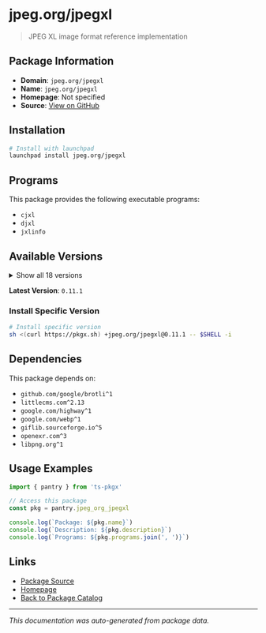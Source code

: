 # jpeg.org/jpegxl

> JPEG XL image format reference implementation

## Package Information

- **Domain**: `jpeg.org/jpegxl`
- **Name**: `jpeg.org/jpegxl`
- **Homepage**: Not specified
- **Source**: [View on GitHub](https://github.com/pkgxdev/pantry/tree/main/projects/jpeg.org/jpegxl/package.yml)

## Installation

```bash
# Install with launchpad
launchpad install jpeg.org/jpegxl
```

## Programs

This package provides the following executable programs:

- `cjxl`
- `djxl`
- `jxlinfo`

## Available Versions

<details>
<summary>Show all 18 versions</summary>

- `0.11.1`, `0.11.0`, `0.10.4`, `0.10.3`, `0.10.2`
- `0.10.1`, `0.10.0`, `0.9.4`, `0.9.3`, `0.9.2`
- `0.9.1`, `0.9.0`, `0.8.4`, `0.8.3`, `0.8.2`
- `0.8.1`, `0.7.2`, `0.7.1`

</details>

**Latest Version**: `0.11.1`

### Install Specific Version

```bash
# Install specific version
sh <(curl https://pkgx.sh) +jpeg.org/jpegxl@0.11.1 -- $SHELL -i
```

## Dependencies

This package depends on:

- `github.com/google/brotli^1`
- `littlecms.com^2.13`
- `google.com/highway^1`
- `google.com/webp^1`
- `giflib.sourceforge.io^5`
- `openexr.com^3`
- `libpng.org^1`

## Usage Examples

```typescript
import { pantry } from 'ts-pkgx'

// Access this package
const pkg = pantry.jpeg_org_jpegxl

console.log(`Package: ${pkg.name}`)
console.log(`Description: ${pkg.description}`)
console.log(`Programs: ${pkg.programs.join(', ')}`)
```

## Links

- [Package Source](https://github.com/pkgxdev/pantry/tree/main/projects/jpeg.org/jpegxl/package.yml)
- [Homepage](#)
- [Back to Package Catalog](../package-catalog.md)

---

*This documentation was auto-generated from package data.*
